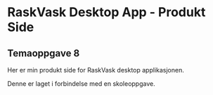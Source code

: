 # RaskVask Desktop App - Produkt Side

## Temaoppgave 8

Her er min produkt side for RaskVask desktop applikasjonen. 

Denne er laget i forbindelse med en skoleoppgave. 